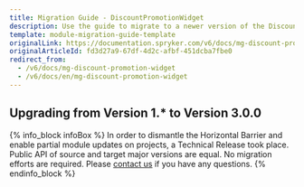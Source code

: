 ```yaml
---
title: Migration Guide - DiscountPromotionWidget
description: Use the guide to migrate to a newer version of the DiscountPromotionWidget module.
template: module-migration-guide-template
originalLink: https://documentation.spryker.com/v6/docs/mg-discount-promotion-widget
originalArticleId: fd3d27a9-67df-4d2c-afbf-451dcba7fbe0
redirect_from:
  - /v6/docs/mg-discount-promotion-widget
  - /v6/docs/en/mg-discount-promotion-widget
---
```


## Upgrading from Version 1.* to Version 3.0.0

{% info_block infoBox %}
In order to dismantle the Horizontal Barrier and enable partial module updates on projects, a Technical Release took place. Public API of source and target major versions are equal. No migration efforts are required. Please [contact us](https://spryker.com/en/support/) if you have any questions.
{% endinfo_block %}
